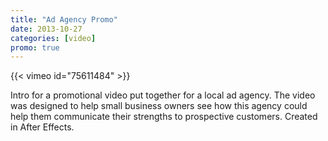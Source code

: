 ```yaml
---
title: "Ad Agency Promo"
date: 2013-10-27
categories: [video]
promo: true
---
```


{{< vimeo id="75611484" >}}

Intro for a promotional video put together for a local ad agency. The video was designed to help small business owners see how this agency could help them communicate their strengths to prospective customers. Created in After Effects.